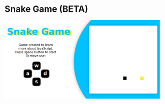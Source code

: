 # Snake Game (BETA)


![Captura de tela](https://github.com/4ly-a/snake-game/blob/master/Sneak%20Game/screenshot.png)



